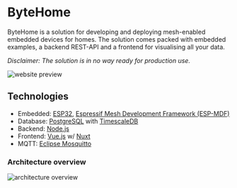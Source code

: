 # ByteHome

ByteHome is a solution for developing and deploying mesh-enabled embedded devices for homes. The solution comes packed with embedded examples, a backend REST-API and a frontend for visualising all your data.

*Disclaimer: The solution is in no way ready for production use.*

![website preview](https://i.imgur.com/TJ3zPza.png)

## Technologies

* Embedded: [ESP32](https://www.espressif.com/en/products/socs/esp32/overview), [Espressif Mesh Development Framework (ESP-MDF)](https://github.com/espressif/esp-mdf)
* Database: [PostgreSQL](https://www.postgresql.org/) with [TimescaleDB](https://www.timescale.com/)
* Backend: [Node.js](https://nodejs.org/en/)
* Frontend: [Vue.js](https://vuejs.org/) w/ [Nuxt](https://nuxtjs.org/)
* MQTT: [Eclipse Mosquitto](https://mosquitto.org/)

### Architecture overview

![architecture overview](https://i.imgur.com/tiOO7Jf.png)


<!--
https://dbdiagram.io/d/5e74148e4495b02c3b887f74
-->
